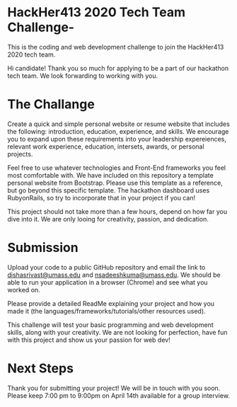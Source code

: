 # HackHer413 2020 Tech Team Challenge-
This is the coding and web development challenge to join the HackHer413 2020 tech team. 

Hi candidate! Thank you so much for applying to be a part of our hackathon tech team. We look forwarding to working with you.

# The Challange 

Create a quick and simple personal website or resume website that includes the following: introduction, education, experience, and skills. We encourage you to expand upon these requirements into your leadership expereiences, relevant work experience, education, intersets, awards, or personal projects. 

Feel free to use whatever technologies and Front-End frameworks you feel most comfortable with. We have included on this repository a template personal website from Bootstrap. Please use this template as a reference, but go beyond this specific template. The hackathon dashboard uses RubyonRails, so try to incorporate that in your project if you can! 

This project should not take more than a few hours, depend on how far you dive into it. We are only looing for creativity, passion, and dedication. 

# Submission 

Upload your code to a public GitHub repository and email the link to dishasrivast@umass.edu and nsadeeshkuma@umass.edu. We should be able to run your application in a browser (Chrome) and see what you worked on.

Please provide a detailed ReadMe explaining your project and how you made it (the languages/frameworks/tutorials/other resources used). 

This challenge will test your basic programming and web development skills, along with your creativity. We are not looking for perfection, have fun with this project and show us your passion for web dev! 

# Next Steps 

Thank you for submitting your project! We will be in touch with you soon. Please keep 7:00 pm to 9:00pm on April 14th available for a group interview. 
